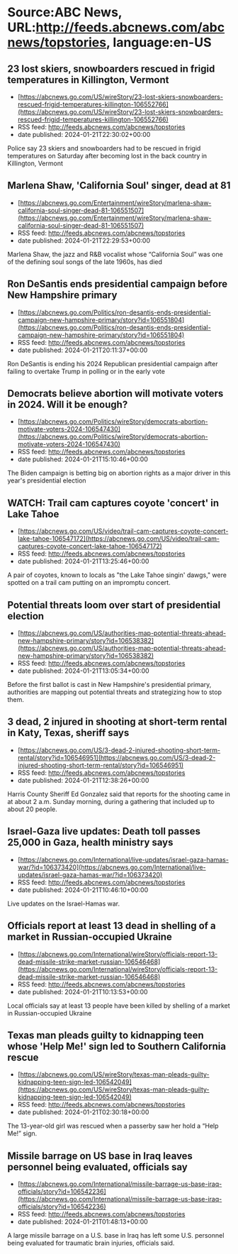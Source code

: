 # Source:ABC News, URL:http://feeds.abcnews.com/abcnews/topstories, language:en-US

## 23 lost skiers, snowboarders rescued in frigid temperatures in Killington, Vermont
 - [https://abcnews.go.com/US/wireStory/23-lost-skiers-snowboarders-rescued-frigid-temperatures-killington-106552766](https://abcnews.go.com/US/wireStory/23-lost-skiers-snowboarders-rescued-frigid-temperatures-killington-106552766)
 - RSS feed: http://feeds.abcnews.com/abcnews/topstories
 - date published: 2024-01-21T22:30:02+00:00

Police say 23 skiers and snowboarders had to be rescued in frigid temperatures on Saturday after becoming lost in the back country in Killington, Vermont

## Marlena Shaw, 'California Soul' singer, dead at 81
 - [https://abcnews.go.com/Entertainment/wireStory/marlena-shaw-california-soul-singer-dead-81-106551507](https://abcnews.go.com/Entertainment/wireStory/marlena-shaw-california-soul-singer-dead-81-106551507)
 - RSS feed: http://feeds.abcnews.com/abcnews/topstories
 - date published: 2024-01-21T22:29:53+00:00

Marlena Shaw, the jazz and R&amp;B vocalist whose &ldquo;California Soul&rdquo; was one of the defining soul songs of the late 1960s, has died

## Ron DeSantis ends presidential campaign before New Hampshire primary
 - [https://abcnews.go.com/Politics/ron-desantis-ends-presidential-campaign-new-hampshire-primary/story?id=106551804](https://abcnews.go.com/Politics/ron-desantis-ends-presidential-campaign-new-hampshire-primary/story?id=106551804)
 - RSS feed: http://feeds.abcnews.com/abcnews/topstories
 - date published: 2024-01-21T20:11:37+00:00

Ron DeSantis is ending his 2024 Republican presidential campaign after failing to overtake Trump in polling or in the early vote

## Democrats believe abortion will motivate voters in 2024. Will it be enough?
 - [https://abcnews.go.com/Politics/wireStory/democrats-abortion-motivate-voters-2024-106547430](https://abcnews.go.com/Politics/wireStory/democrats-abortion-motivate-voters-2024-106547430)
 - RSS feed: http://feeds.abcnews.com/abcnews/topstories
 - date published: 2024-01-21T15:10:46+00:00

The Biden campaign is betting big on abortion rights as a major driver in this year's presidential election

## WATCH:  Trail cam captures coyote 'concert' in Lake Tahoe
 - [https://abcnews.go.com/US/video/trail-cam-captures-coyote-concert-lake-tahoe-106547172](https://abcnews.go.com/US/video/trail-cam-captures-coyote-concert-lake-tahoe-106547172)
 - RSS feed: http://feeds.abcnews.com/abcnews/topstories
 - date published: 2024-01-21T13:25:46+00:00

A pair of coyotes, known to locals as "the Lake Tahoe singin' dawgs," were spotted on a trail cam putting on an impromptu concert.

## Potential threats loom over start of presidential election
 - [https://abcnews.go.com/US/authorities-map-potential-threats-ahead-new-hampshire-primary/story?id=106538382](https://abcnews.go.com/US/authorities-map-potential-threats-ahead-new-hampshire-primary/story?id=106538382)
 - RSS feed: http://feeds.abcnews.com/abcnews/topstories
 - date published: 2024-01-21T13:05:34+00:00

Before the first ballot is cast in New Hampshire's presidential primary, authorities are mapping out potential threats and strategizing how to stop them.

## 3 dead, 2 injured in shooting at short-term rental in Katy, Texas, sheriff says
 - [https://abcnews.go.com/US/3-dead-2-injured-shooting-short-term-rental/story?id=106546951](https://abcnews.go.com/US/3-dead-2-injured-shooting-short-term-rental/story?id=106546951)
 - RSS feed: http://feeds.abcnews.com/abcnews/topstories
 - date published: 2024-01-21T12:38:26+00:00

Harris County Sheriff Ed Gonzalez said that reports for the shooting came in at about 2 a.m. Sunday morning, during a gathering that included up to about 20 people.

## Israel-Gaza live updates: Death toll passes 25,000 in Gaza, health ministry says
 - [https://abcnews.go.com/International/live-updates/israel-gaza-hamas-war/?id=106373420](https://abcnews.go.com/International/live-updates/israel-gaza-hamas-war/?id=106373420)
 - RSS feed: http://feeds.abcnews.com/abcnews/topstories
 - date published: 2024-01-21T10:46:10+00:00

Live updates on the Israel-Hamas war.

## Officials report at least 13 dead in shelling of a market in Russian-occupied Ukraine
 - [https://abcnews.go.com/International/wireStory/officials-report-13-dead-missile-strike-market-russian-106546468](https://abcnews.go.com/International/wireStory/officials-report-13-dead-missile-strike-market-russian-106546468)
 - RSS feed: http://feeds.abcnews.com/abcnews/topstories
 - date published: 2024-01-21T10:13:53+00:00

Local officials say at least 13 people have been killed by shelling of a market in Russian-occupied Ukraine

## Texas man pleads guilty to kidnapping teen whose 'Help Me!' sign led to Southern California rescue
 - [https://abcnews.go.com/US/wireStory/texas-man-pleads-guilty-kidnapping-teen-sign-led-106542049](https://abcnews.go.com/US/wireStory/texas-man-pleads-guilty-kidnapping-teen-sign-led-106542049)
 - RSS feed: http://feeds.abcnews.com/abcnews/topstories
 - date published: 2024-01-21T02:30:18+00:00

The 13-year-old girl was rescued when a passerby saw her hold a &ldquo;Help Me!&rdquo; sign.

## Missile barrage on US base in Iraq leaves personnel being evaluated, officials say
 - [https://abcnews.go.com/International/missile-barrage-us-base-iraq-officials/story?id=106542236](https://abcnews.go.com/International/missile-barrage-us-base-iraq-officials/story?id=106542236)
 - RSS feed: http://feeds.abcnews.com/abcnews/topstories
 - date published: 2024-01-21T01:48:13+00:00

A large missile barrage on a U.S. base in Iraq has left some U.S. personnel being evaluated for traumatic brain injuries, officials said.

